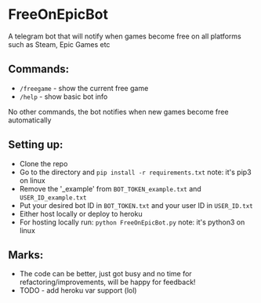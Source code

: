 # FreeOnEpicBot
A telegram bot that will notify when games become free on all platforms such as Steam, Epic Games etc

## Commands:
- `/freegame` - show the current free game
- `/help` - show basic bot info

No other commands, the bot notifies when new games become free automatically

## Setting up: 
- Clone the repo
- Go to the directory and `pip install -r requirements.txt` note: it's pip3 on linux
- Remove the '_example' from `BOT_TOKEN_example.txt` and `USER_ID_example.txt`
- Put your desired bot ID in `BOT_TOKEN.txt` and your user ID in `USER_ID.txt`
- Either host locally or deploy to heroku
- For hosting locally run: `python FreeOnEpicBot.py` note: it's python3 on linux


## Marks:
- The code can be better, just got busy and no time for refactoring/improvements, will be happy for feedback!
- TODO - add heroku var support (lol)
